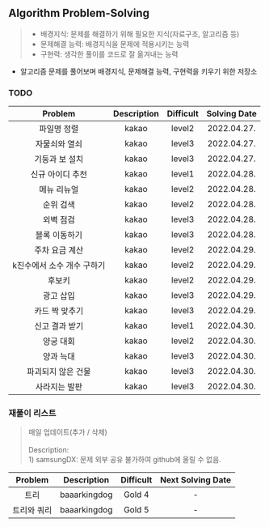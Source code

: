 ## Algorithm Problem-Solving
>- 배경지식: 문제를 해결하기 위해 필요한 지식(자료구조, 알고리즘 등)
>- 문제해결 능력: 배경지식을 문제에 적용시키는 능력
>- 구현력: 생각한 풀이를 코드로 잘 옮겨내는 능력

- 알고리즘 문제를 풀어보며 배경지식, 문제해결 능력, 구현력을 키우기 위한 저장소

### TODO
| Problem | Description | Difficult | Solving Date |
|:---------:|:---------:|:-----------:|:-----------:|
| 파일명 정렬 | kakao | level2 | 2022.04.27. |
| 자물쇠와 열쇠 | kakao | level3 | 2022.04.27. |
| 기둥과 보 설치 | kakao | level3 | 2022.04.27. |
| 신규 아이디 추천 | kakao | level1 | 2022.04.28. |
| 메뉴 리뉴얼 | kakao | level2 | 2022.04.28. |
| 순위 검색 | kakao | level2 | 2022.04.28. |
| 외벽 점검 | kakao | level3 | 2022.04.28. |
| 블록 이동하기 | kakao | level3 | 2022.04.28. |
| 주차 요금 계산 | kakao | level2 | 2022.04.29. |
| k진수에서 소수 개수 구하기 | kakao | level2 | 2022.04.29. |
| 후보키 | kakao | level2 | 2022.04.29. |
| 광고 삽입 | kakao | level3 | 2022.04.29. |
| 카드 짝 맞추기 | kakao | level3 | 2022.04.29. |
| 신고 결과 받기 | kakao | level1 | 2022.04.30. |
| 양궁 대회 | kakao | level2 | 2022.04.30. |
| 양과 늑대 | kakao | level3 | 2022.04.30. |
| 파괴되지 않은 건물 | kakao | level3 | 2022.04.30. |
| 사라지는 발판 | kakao | level3 | 2022.04.30. |


### 재풀이 리스트
>매일 업데이트(추가 / 삭제)
><br>
><br>Description: 
> <br>1) samsungDX: 문제 외부 공유 불가하여 github에 올릴 수 없음.

| Problem | Description | Difficult | Next Solving Date |
|:---------:|:---------:|:-----------:|:-----------:|
| 트리 | baaarkingdog | Gold 4 | - |
| 트리와 쿼리 | baaarkingdog | Gold 5 | - |
